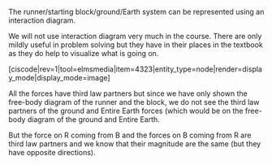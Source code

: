 The runner/starting block/ground/Earth system can be represented using an interaction diagram. 

We will not use interaction diagram very much in the course. There are only mildly useful in problem solving but they have in their places in the textbook as they do help to visualize what is going on. 

[ciscode|rev=1|tool=elmsmedia|item=4323|entity_type=node|render=display_mode|display_mode=image]

All the forces have third law partners but since we have only shown the free-body diagram of the runner and the block, we do not see the third law partners of the ground and Entire Earth forces (which would be on the free-body diagram of the ground and Entire Earth. 

But the force on R coming from B and the forces on B coming from R are third law partners and we know that their magnitude are the same (but they have opposite directions). 



 